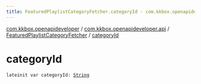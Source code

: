 ```yaml
---
title: FeaturedPlaylistCategoryFetcher.categoryId - com.kkbox.openapideveloper
---
```


[com.kkbox.openapideveloper](../../index.html) / [com.kkbox.openapideveloper.api](../index.html) / [FeaturedPlaylistCategoryFetcher](index.html) / [categoryId](.)

# categoryId

`lateinit var categoryId: `[`String`](https://kotlinlang.org/api/latest/jvm/stdlib/kotlin/-string/index.html)